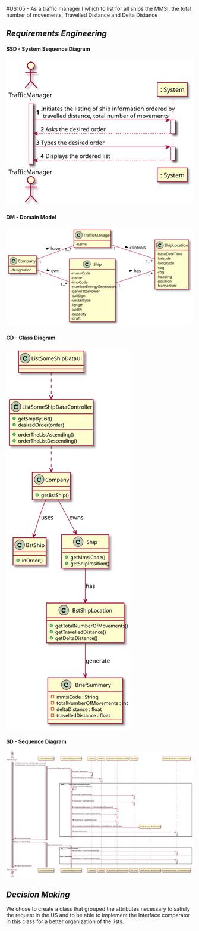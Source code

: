#US105 - As a traffic manager I which to list for all ships the MMSI, the total number of movements, Travelled Distance and Delta Distance
## *Requirements Engineering*
#### SSD - System Sequence Diagram
![SSD_US105](US105_SSD.svg)
#### DM - Domain Model
![DM_US105](US105_DM.svg)
#### CD - Class Diagram
![CD_US105](US105_CD.svg)
#### SD - Sequence Diagram
![SD_US105](US105_SD.svg)

## *Decision Making*
We chose to create a class that grouped the attributes necessary to satisfy the request in the US and to be able to implement the Interface comparator in this class for a better organization of the lists.

